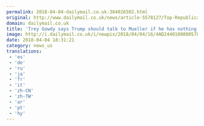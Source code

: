 ```yaml
---
permalink: 2018-04-04-dailymail.co.uk-364026502.html
original: http://www.dailymail.co.uk/news/article-5578127/Top-Republican-lawmaker-Gowdy-says-Trump-sit-Mueller-hide.html?ITO=1490&ns_mchannel=rss&ns_campaign=1490
domain: dailymail.co.uk
title: 'Trey Gowdy says Trump should talk to Mueller if he has nothing to hide'
image: http://i.dailymail.co.uk/i/newpix/2018/04/04/16/4AD2440100000578-0-image-a-32_1522855625043.jpg
date: 2018-04-04 18:31:21
category: news_us
translations: 
 - 'es'
 - 'de'
 - 'ru'
 - 'ja'
 - 'fr'
 - 'it'
 - 'zh-CN'
 - 'zh-TW'
 - 'ar'
 - 'pt'
 - 'hy'
---
```


